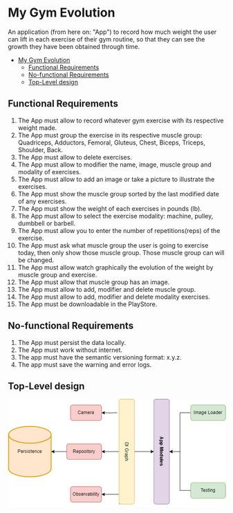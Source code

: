 # My Gym Evolution

An application (from here on: "App") to record how much weight the user can lift in each exercise of their gym routine, so that they can see the growth they have been obtained through time.

<!-- TOC -->
* [My Gym Evolution](#my-gym-evolution)
  * [Functional Requirements](#functional-requirements)
  * [No-functional Requirements](#no-functional-requirements)
  * [Top-Level design](#top-level-design)
<!-- TOC -->

## Functional Requirements

1. The App must allow to record whatever gym exercise with its respective weight made.
2. The App must group the exercise in its respective muscle group: Quadriceps, Adductors, Femoral, Gluteus, Chest, Biceps, Triceps, Shoulder, Back.
3. The App must allow to delete exercises.
4. The App must allow to modifier the name, image, muscle group and modality of exercises.
5. The App must allow to add an image or take a picture to illustrate the exercises.
6. The App must show the muscle group sorted by the last modified date of any exercises.
7. The App must show the weight of each exercises in pounds (lb).
8. The App must allow to select the exercise modality: machine, pulley, dumbbell or barbell.
9. The App must allow you to enter the number of repetitions(reps) of the exercise.
10. The App must ask what muscle group the user is going to exercise today, then only show those muscle group. Those muscle group can will be changed.
11. The App must allow watch graphically the evolution of the weight by muscle group and exercise.
12. The App must allow that muscle group has an image.
13. The App must allow to add, modifier and delete muscle group.
14. The App must allow to add, modifier and delete modality exercises.
15. The App must be downloadable in the PlayStore.

## No-functional Requirements

1. The App must persist the data locally.
2. The App must work without internet.
3. The app must have the semantic versioning format: x.y.z.
4. The app must save the warning and error logs.

## Top-Level design
![](images/DesignTopLevelMyGymEvolution.png)